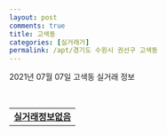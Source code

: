 ```yaml
---
layout: post
comments: true
title: 고색동
categories: [실거래가]
permalink: /apt/경기도 수원시 권선구 고색동
---
```


2021년 07월 07일 고색동 실거래 정보

<script type="text/javascript">
  google.charts.load('current', {'packages':['corechart']});
  google.charts.setOnLoadCallback(drawChart);

  function drawChart() {
    var data = google.visualization.arrayToDataTable([['거래일', '매매', '전월세', '전매'], ['20-07', 14, 12, 0], ['20-08', 14, 12, 0], ['20-09', 11, 13, 0], ['20-10', 18, 19, 0], ['20-11', 14, 18, 0], ['20-12', 30, 19, 0], ['21-01', 16, 11, 0], ['21-02', 21, 17, 0], ['21-03', 32, 16, 0], ['21-04', 23, 18, 0], ['21-05', 27, 11, 0], ['21-06', 16, 13, 0], ['21-07', 0, 1, 0]]);

    var options = {
      title: '최근 유형별 거래량 추이',
      legend: { position: 'bottom' }
    };

    var chart = new google.visualization.LineChart(document.getElementById('columnchart_material'));
    chart.draw(data, (options));
  }
</script>

<div id="columnchart_material" style="width: 95%; margin-left: -35px; display: block"></div>
<br>
<table>
  <tr>
    <td colspan="4" style="font-weight: bold;"><a href="https://search.naver.com/search.naver?query=고색동 실거래정보없음">실거래정보없음</a></td>
  </tr>
    
</table>
    
